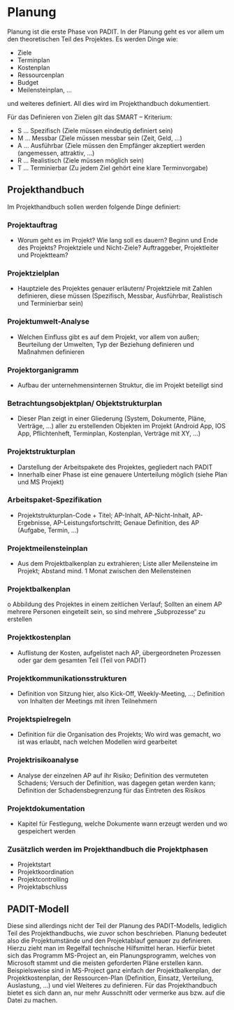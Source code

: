 # Planung

Planung ist die erste Phase von PADIT. In der Planung geht es vor allem um den theoretischen Teil des Projektes. Es werden Dinge wie:
-	Ziele
-	Terminplan
-	Kostenplan
-	Ressourcenplan
-	Budget
-	Meilensteinplan, ...

und weiteres definiert. All dies wird im Projekthandbuch dokumentiert. 

Für das Definieren von Zielen gilt das SMART – Kriterium:
-	S … Spezifisch (Ziele müssen eindeutig definiert sein)
-	M … Messbar (Ziele müssen messbar sein (Zeit, Geld, …)
-	A … Ausführbar (Ziele müssen den Empfänger akzeptiert werden (angemessen, attraktiv, …)
-	R … Realistisch (Ziele müssen möglich sein)
-	T … Terminierbar (Zu jedem Ziel gehört eine klare Terminvorgabe)

## Projekthandbuch

Im Projekthandbuch sollen werden folgende Dinge definiert:

### Projektauftrag
- Worum geht es im Projekt? Wie lang soll es dauern? Beginn und Ende des Projekts? Projektziele und Nicht-Ziele? Auftraggeber, Projektleiter und Projektteam?

### Projektzielplan
-	Hauptziele des Projektes genauer erläutern/ Projektziele mit Zahlen definieren, diese müssen (Spezifisch, Messbar, Ausführbar, Realistisch und Terminierbar sein) 

### 	Projektumwelt-Analyse
-	Welchen Einfluss gibt es auf dem Projekt, vor allem von außen; Beurteilung der Umwelten, Typ der Beziehung definieren und Maßnahmen definieren

### 	Projektorganigramm
-	Aufbau der unternehmensinternen Struktur, die im Projekt beteiligt sind

### Betrachtungsobjektplan/ Objektstrukturplan
-	Dieser Plan zeigt in einer Gliederung (System, Dokumente, Pläne, Verträge, …) aller zu erstellenden Objekten im Projekt (Android App, IOS App, Pflichtenheft, Terminplan, Kostenplan, Verträge mit XY, …)

### Projektstrukturplan
-	Darstellung der Arbeitspakete des Projektes, gegliedert nach PADIT
-	Innerhalb einer Phase ist eine genauere Unterteilung möglich (siehe Plan und MS Projekt)

###	Arbeitspaket-Spezifikation
-	Projektstrukturplan-Code + Titel; AP-Inhalt, AP-Nicht-Inhalt, AP-Ergebnisse, AP-Leistungsfortschritt; Genaue Definition, des AP (Aufgabe, Termin, …)

### Projektmeilensteinplan
-	Aus dem Projektbalkenplan zu extrahieren; Liste aller Meilensteine im Projekt; Abstand mind. 1 Monat zwischen den Meilensteinen

###	Projektbalkenplan
o	Abbildung des Projektes in einem zeitlichen Verlauf; Sollten an einem AP mehrere Personen eingeteilt sein, so sind mehrere „Subprozesse“ zu erstellen

### Projektkostenplan
- Auflistung der Kosten, aufgelistet nach AP, übergeordneten Prozessen oder gar dem gesamten Teil (Teil von PADIT)

### Projektkommunikationsstrukturen
-	Definition von Sitzung hier, also Kick-Off, Weekly-Meeting, …; Definition von Inhalten der Meetings mit ihren Teilnehmern

### Projektspielregeln
-	Definition für die Organisation des Projekts; Wo wird was gemacht, wo ist was erlaubt, nach welchen Modellen wird gearbeitet

### Projektrisikoanalyse
-	Analyse der einzelnen AP auf ihr Risiko; Definition des vermuteten Schadens; Versuch der Definition, was dagegen getan werden kann; Definition der Schadensbegrenzung für das Eintreten des Risikos 

### Projektdokumentation
-	Kapitel für Festlegung, welche Dokumente wann erzeugt werden und wo gespeichert werden

### Zusätzlich werden im Projekthandbuch die Projektphasen
-	Projektstart
-	Projektkoordination
-	Projektcontrolling
-	Projektabschluss

## PADIT-Modell

Diese sind allerdings nicht der Teil der Planung des PADIT-Modells, lediglich Teil des Projekthandbuchs, wie zuvor schon beschrieben.
Planung bedeutet also die Projektumstände und den Projektablauf genauer zu definieren. Hierzu zieht man im Regelfall technische Hilfsmittel heran. Hierfür bietet sich das Programm MS-Project an, ein Planungsprogramm, welches von Microsoft stammt und die meisten geforderten Pläne erstellen kann.
Beispielsweise sind in MS-Project ganz einfach der Projektbalkenplan, der Projektkostenplan, der Ressourcen-Plan (Definition, Einsatz, Verteilung, Auslastung, …) und viel Weiteres zu definieren. Für das Projekthandbuch bietet es sich dann an, nur mehr Ausschnitt oder vermerke aus bzw. auf die Datei zu machen.
